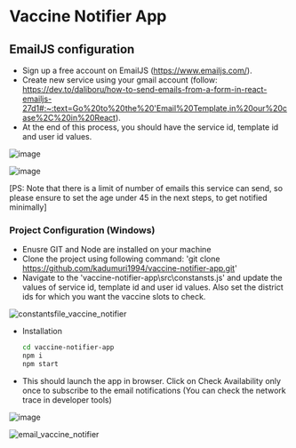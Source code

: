 # Vaccine Notifier App 

## EmailJS configuration

- Sign up a free account on EmailJS (https://www.emailjs.com/). 
- Create new service using your gmail account (follow: https://dev.to/daliboru/how-to-send-emails-from-a-form-in-react-emailjs-27d1#:~:text=Go%20to%20the%20'Email%20Template,in%20our%20case%2C%20in%20React). 
- At the end of this process, you should have the service id, template id and user id values.

![image](https://user-images.githubusercontent.com/36915315/117040963-135b9c00-ad28-11eb-9ae2-4ff803c96d99.png)

![image](https://user-images.githubusercontent.com/36915315/117041977-0a1eff00-ad29-11eb-8c67-b2567c5aef6e.png)

[PS: Note that there is a limit of number of emails this service can send, so please ensure to set the age under 45 in the next steps, to get notified minimally]

### Project Configuration (Windows)
- Enusre GIT and Node are installed on your machine
- Clone the project using following command: 'git clone https://github.com/kadumuri1994/vaccine-notifier-app.git'
- Navigate to the 'vaccine-notifier-app\src\constansts.js' and update the values of service id, template id and user id values. Also set the district ids for which you want the vaccine slots to check.

![constantsfile_vaccine_notifier](https://user-images.githubusercontent.com/36915315/117056609-24ada400-ad3a-11eb-8912-e049e79e90d3.png)

- Installation
    ```sh
    cd vaccine-notifier-app
    npm i
    npm start
    ```
- This should launch the app in browser. Click on Check Availability only once to subscribe to the email notifications (You can check the network trace in developer tools)

![image](https://user-images.githubusercontent.com/36915315/117056251-b963d200-ad39-11eb-8dd0-4d756c98e43b.png)

![email_vaccine_notifier](https://user-images.githubusercontent.com/36915315/117056155-9df8c700-ad39-11eb-98a1-328becaea014.png)

